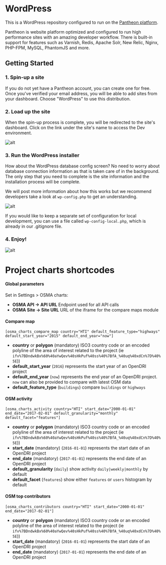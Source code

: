 # WordPress

This is a WordPress repository configured to run on the [Pantheon platform](https://pantheon.io).

Pantheon is website platform optimized and configured to run high performance sites with an amazing developer workflow. There is built-in support for features such as Varnish, Redis, Apache Solr, New Relic, Nginx, PHP-FPM, MySQL, PhantomJS and more. 

## Getting Started

### 1. Spin-up a site

If you do not yet have a Pantheon account, you can create one for free. Once you've verified your email address, you will be able to add sites from your dashboard. Choose "WordPress" to use this distribution.

### 2. Load up the site

When the spin-up process is complete, you will be redirected to the site's dashboard. Click on the link under the site's name to access the Dev environment.

![alt](http://i.imgur.com/2wjCj9j.png?1, '')

### 3. Run the WordPress installer

How about the WordPress database config screen? No need to worry about database connection information as that is taken care of in the background. The only step that you need to complete is the site information and the installation process will be complete.

We will post more information about how this works but we recommend developers take a look at `wp-config.php` to get an understanding.

![alt](http://i.imgur.com/4EOcqYN.png, '')

If you would like to keep a separate set of configuration for local development, you can use a file called `wp-config-local.php`, which is already in our .gitignore file.

### 4. Enjoy!

![alt](http://i.imgur.com/fzIeQBP.png, '')

# Project charts shortcodes


#### Global parameters

Set in Settings > OSMA charts:

- __OSMA API -> API URL__ Endpoint used for all API calls
- __OSMA Site -> Site URL__ URL of the iframe for the compare maps module

#### Compare map

```
[osma_charts_compare_map country="HTI" default_feature_type="highways" default_start_year="2015" default_end_year="now"]
```

- __country__ or __polygon__ (mandatory) ISO3 country code or an encoded polyline of the area of interest related to the project (ie `ifv%7BDndwkBx%60%40aYwQev%40sHkPuf%40ss%40%7BfA_%40uq%40xdCn%7D%40%5E`))
- __default_start_year__ (`2016`) represents the start year of an OpenDRI project
- __default_end_year__ (`now`) represents the end year of an OpenDRI project. `now` can also be provided to compare with latest OSM data
- __default_feature_type__ (`buildings`) compare `buildings` or `highways`

#### OSM activity

```
[osma_charts_activity country="HTI" start_date="2000-01-01" end_date="2017-02-01" default_granularity="monthly" default_facet="features"]
```

- __country__ or __polygon__ (mandatory) ISO3 country code or an encoded polyline of the area of interest related to the project (ie `ifv%7BDndwkBx%60%40aYwQev%40sHkPuf%40ss%40%7BfA_%40uq%40xdCn%7D%40%5E`))
- __start_date__ (mandatory) (`2016-01-01`) represents the start date of an OpenDRI project
- __end_date__ (mandatory) (`2017-01-01`) represents the end date of an OpenDRI project
- __default_granularity__ (`daily`) show activity `daily|weekly|monthly` by default
- __default_facet__ (`features`) show either `features` or `users` histogram by default

#### OSM top contributors
```
[osma_charts_contributors country="HTI" start_date="2000-01-01" end_date="2017-02-01"]
```

- __country__ or __polygon__ (mandatory) ISO3 country code or an encoded polyline of the area of interest related to the project (ie `ifv%7BDndwkBx%60%40aYwQev%40sHkPuf%40ss%40%7BfA_%40uq%40xdCn%7D%40%5E`))
- __start_date__ (mandatory) (`2016-01-01`) represents the start date of an OpenDRI project
- __end_date__ (mandatory) (`2017-01-01`) represents the end date of an OpenDRI project
